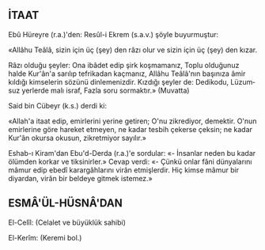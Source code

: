 ## İTAAT

Ebû Hüreyre (r.a.)'den: Resûl-i Ekrem (s.a.v.) şöyle buyurmuştur:

«Allâhu Teâlâ, sizin için üç (şey) den râ­zı olur ve sizin için üç (şey) den kızar.

Râzı olduğu şeyler: Ona ibâdet edip şirk koşmamanız, Toplu olduğunuz halde Kur'ân'a sarılıp tefrikadan kaçmanız, Allâhu Teâlâ'nın başınıza âmir kıldığı kimselerin sözünü dinlemenizdir. Kızdığı şeyler de: Dedikodu, Lüzum­suz yerlerde malı israf, Fazla soru sormaktır.» (Muvatta)

Said bin Cübeyr (k.s.) derdi ki:

«Allah'a itaat edip, emirlerini yerine geti­ren; O'nu zikrediyor, demektir. O'nun emirle­rine göre hareket etmeyen, ne kadar tesbih çekerse çeksin; ne kadar Kur'ân okursa oku­sun, zikretmiyor sayılır.»

Eshab-ı Kiram'dan Ebu'd-Derda (r.a.)'e sordular: «- İnsanlar neden bu kadar ölüm­den korkar ve tiksinirler.» Cevap verdi: «- Çünkü onlar fâni dünyalarını mâmur edip ebedî karargâhlarını virân etmişlerdir. Hiç kimse mâmur bir diyardan, virân bir beldeye gitmek istemez.»

## ESMÂ'ÜL-HÜSNÂ'DAN

El-Celîl: (Celalet ve büyüklük sahibi)

El-Kerîm: (Keremi bol.)
